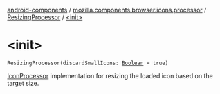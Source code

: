 [android-components](../../index.md) / [mozilla.components.browser.icons.processor](../index.md) / [ResizingProcessor](index.md) / [&lt;init&gt;](./-init-.md)

# &lt;init&gt;

`ResizingProcessor(discardSmallIcons: `[`Boolean`](https://kotlinlang.org/api/latest/jvm/stdlib/kotlin/-boolean/index.html)` = true)`

[IconProcessor](../-icon-processor/index.md) implementation for resizing the loaded icon based on the target size.

